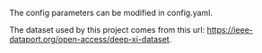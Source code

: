The config parameters can be modified in config.yaml.


The dataset used by this project comes from this url: https://ieee-dataport.org/open-access/deep-xi-dataset.